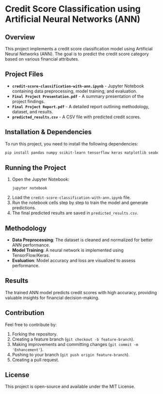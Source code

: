# Credit Score Classification using Artificial Neural Networks (ANN)

## Overview
This project implements a credit score classification model using Artificial Neural Networks (ANN). The goal is to predict the credit score category based on various financial attributes.

## Project Files
- **`credit-score-classification-with-ann.ipynb`** - Jupyter Notebook containing data preprocessing, model training, and evaluation.
- **`Final Project Presentation.pdf`** - A summary presentation of the project findings.
- **`Final Project Report.pdf`** - A detailed report outlining methodology, dataset, and results.
- **`predicted_results.csv`** - A CSV file with predicted credit scores.

## Installation & Dependencies
To run this project, you need to install the following dependencies:

```bash
pip install pandas numpy scikit-learn tensorflow keras matplotlib seaborn jupyter
```

## Running the Project
1. Open the Jupyter Notebook:
   ```bash
   jupyter notebook
   ```
2. Load the `credit-score-classification-with-ann.ipynb` file.
3. Run the notebook cells step by step to train the model and generate predictions.
4. The final predicted results are saved in `predicted_results.csv`.

## Methodology
- **Data Preprocessing**: The dataset is cleaned and normalized for better ANN performance.
- **Model Training**: A neural network is implemented using TensorFlow/Keras.
- **Evaluation**: Model accuracy and loss are visualized to assess performance.

## Results
The trained ANN model predicts credit scores with high accuracy, providing valuable insights for financial decision-making.

## Contribution
Feel free to contribute by:
1. Forking the repository.
2. Creating a feature branch (`git checkout -b feature-branch`).
3. Making improvements and committing changes (`git commit -m 'Enhancement'`).
4. Pushing to your branch (`git push origin feature-branch`).
5. Creating a pull request.

## License
This project is open-source and available under the MIT License.

